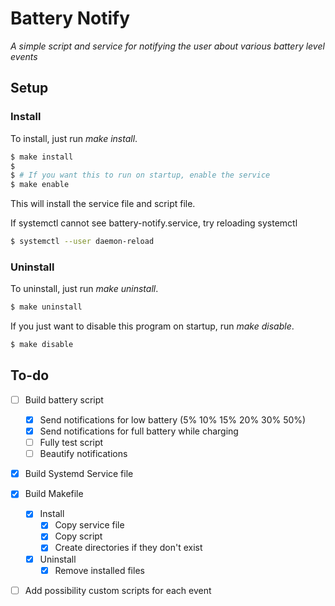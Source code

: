 # Battery Notify
   *A simple script and service for notifying the user about various battery level events*

## Setup
   ### Install
   To install, just run *make install*.
   ```bash
   $ make install
   $ 
   $ # If you want this to run on startup, enable the service
   $ make enable
   ```
   This will install the service file and script file. 
   
   If systemctl cannot see battery-notify.service, try reloading systemctl
   ```bash
   $ systemctl --user daemon-reload
   ```
   
   ### Uninstall
   To uninstall, just run *make uninstall*.
   ```bash
   $ make uninstall
   ```
   
   If you just want to disable this program on startup, run *make disable*.
   ```bash
   $ make disable
   ```

## To-do
   - [ ] Build battery script
     - [x] Send notifications for low battery (5% 10% 15% 20% 30% 50%)
     - [x] Send notifications for full battery while charging
     - [ ] Fully test script
     - [ ] Beautify notifications
   - [x] Build Systemd Service file
   - [x] Build Makefile
     - [x] Install
       - [x] Copy service file
       - [x] Copy script
       - [x] Create directories if they don't exist
     - [x] Uninstall
       - [x] Remove installed files
   - [ ] Add possibility custom scripts for each event

